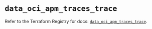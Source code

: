 # `data_oci_apm_traces_trace`

Refer to the Terraform Registry for docs: [`data_oci_apm_traces_trace`](https://registry.terraform.io/providers/oracle/oci/6.37.0/docs/data-sources/apm_traces_trace).
